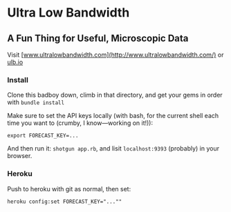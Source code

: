 # Ultra Low Bandwidth
## A Fun Thing for Useful, Microscopic Data

Visit [www.ultralowbandwidth.com](http://www.ultralowbandwidth.com/) or [ulb.io](http://www.ulb.io)

### Install

Clone this badboy down, climb in that directory, and get your gems in order with `bundle install`

Make sure to set the API keys locally (with bash, for the current shell each time you want to (crumby, I know—working on it!)):

    export FORECAST_KEY=...

And then run it: `shotgun app.rb`, and lisit `localhost:9393` (probably) in your browser.

### Heroku

Push to heroku with git as normal, then set:

    heroku config:set FORECAST_KEY="...""